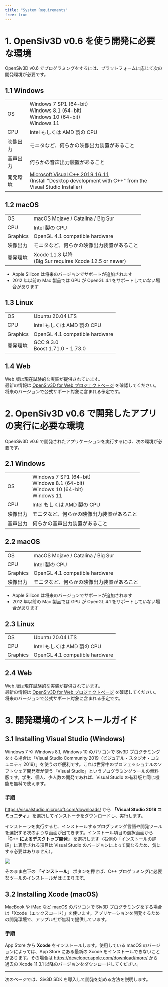 ```yaml
---
title: "System Requirements"
free: true
---
```


# 1. OpenSiv3D v0.6 を使う開発に必要な環境

OpenSiv3D v0.6 でプログラミングをするには、プラットフォームに応じて次の開発環境が必要です。

## 1.1 Windows
|  |  |
|--|--|
| OS | Windows 7 SP1 (64-bit)<br>Windows 8.1 (64-bit)<br>Windows 10 (64-bit)<br>Windows 11 |
| CPU | Intel もしくは AMD 製の CPU |
| 映像出力 | モニタなど、何らかの映像出力装置があること |
| 音声出力 | 何らかの音声出力装置があること |
| 開発環境 | [Microsoft Visual C++ 2019 16.11](https://visualstudio.microsoft.com/downloads/)<br>(Install "Desktop development with C++" from the Visual Studio Installer) |

## 1.2 macOS
|  |  |
|--|--|
| OS | macOS Mojave / Catalina / Big Sur |
| CPU | Intel 製の CPU |
| Graphics | OpenGL 4.1 compatible hardware |
| 映像出力 | モニタなど、何らかの映像出力装置があること |
| 開発環境 | Xcode 11.3 以降<br>(Big Sur requires Xcode 12.5 or newer) |

- Apple Silicon は将来のバージョンでサポートが追加されます 
- 2012 年以前の Mac 製品では GPU が OpenGL 4.1 をサポートしていない場合があります

## 1.3 Linux
|  |  |
|--|--|
| OS | Ubuntu 20.04 LTS |
| CPU | Intel もしくは AMD 製の CPU |
| Graphics | OpenGL 4.1 compatible hardware |
| 開発環境 | GCC 9.3.0<br>Boost 1.71.0 - 1.73.0 |

## 1.4 Web
Web 版は現在試験的な実装が提供されています。  
最新の情報は [OpenSiv3D for Web プロジェクトページ](https://siv3d.kamenokosoft.com/index) を確認してください。  
将来のバージョンで公式サポート対象に含まれる予定です。


# 2. OpenSiv3D v0.6 で開発したアプリの実行に必要な環境

OpenSiv3D v0.6 で開発されたアプリケーションを実行するには、次の環境が必要です。

## 2.1 Windows
|  |  |
|--|--|
| OS | Windows 7 SP1 (64-bit)<br>Windows 8.1 (64-bit)<br>Windows 10 (64-bit)<br>Windows 11 |
| CPU | Intel もしくは AMD 製の CPU |
| 映像出力 | モニタなど、何らかの映像出力装置があること |
| 音声出力 | 何らかの音声出力装置があること |

## 2.2 macOS
|  |  |
|--|--|
| OS | macOS Mojave / Catalina / Big Sur |
| CPU | Intel 製の CPU |
| Graphics | OpenGL 4.1 compatible hardware |
| 映像出力 | モニタなど、何らかの映像出力装置があること |

- Apple Silicon は将来のバージョンでサポートが追加されます 
- 2012 年以前の Mac 製品では GPU が OpenGL 4.1 をサポートしていない場合があります

## 2.3 Linux
|  |  |
|--|--|
| OS | Ubuntu 20.04 LTS |
| CPU | Intel もしくは AMD 製の CPU |
| Graphics | OpenGL 4.1 compatible hardware |

## 2.4 Web
Web 版は現在試験的な実装が提供されています。  
最新の情報は [OpenSiv3D for Web プロジェクトページ](https://siv3d.kamenokosoft.com/index) を確認してください。  
将来のバージョンで公式サポート対象に含まれる予定です。


# 3. 開発環境のインストールガイド

## 3.1 Installing Visual Studio (Windows)
Windows 7 や Windows 8.1, Windows 10 のパソコンで Siv3D プログラミングをする場合は「Visual Studio Community 2019（ビジュアル・スタジオ・コミュニティ 2019）」を使うのが便利です。これは世界中のプロフェッショナルのソフトウェア開発者が使う「Visual Studio」というプログラミングツールの無料版です。学生、個人、少人数の開発であれば、Visual Studio の有料版と同じ機能を無料で使えます。

### 手順

https://visualstudio.microsoft.com/downloads/ から **「Visual Studio 2019 コミュニティ」** を選択してインストーラをダウンロードし、実行します。

インストーラを実行すると、インストールするプログラミング言語や開発ツールを選択する次のような画面が出てきます。インストール項目の選択画面から **「C++ によるデスクトップ開発」** を選択します（右側の「インストールの詳細」に表示される項目は Visual Studio のバージョンによって異なるため、気にする必要はありません）。

![](https://i.gyazo.com/thumb/1000/34b2cf39108e55cb534fc9d9cb8282ac-png.png)

そのまま右下の **「インストール」** ボタンを押せば、C++ プログラミングに必要なツールのインストールがはじまります。

## 3.2 Installing Xcode (macOS)
MacBook や iMac など macOS のパソコンで Siv3D プログラミングをする場合は「Xcode（エックスコード）」を使います。アプリケーションを開発するための開発環境で、アップル社が無料で提供しています。

### 手順

App Store から **Xcode** をインストールします。使用している macOS のバージョンによっては、App Store にある最新の Xcode をインストールできないことがあります。その場合は https://developer.apple.com/download/more/ から 過去の Xcode 11.3.1 以降のバージョンをダウンロードしてください。

---

次のページでは、Siv3D SDK を導入して開発を始める方法を説明します。
